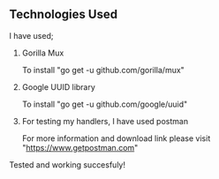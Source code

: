 ## Technologies Used

I have used;

1. Gorilla Mux
	
	To install "go get -u github.com/gorilla/mux"

2. Google UUID library
	
	To install "go get -u github.com/google/uuid"
	

3. For testing my handlers, I have used postman

	For more information and download link please visit "https://www.getpostman.com"

Tested and working succesfuly!
